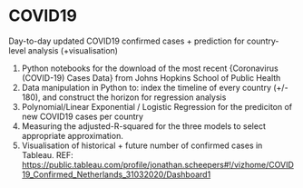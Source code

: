 # COVID19
Day-to-day updated COVID19 confirmed cases + prediction for country-level analysis (+visualisation)

1. Python notebooks for the download of the most recent {Coronavirus (COVID-19) Cases Data} from Johns Hopkins School of Public Health
2. Data manipulation in Python to: index the timeline of every country (+/- 180), and construct the horizon for regression analysis
3. Polynomial/Linear Exponential / Logistic Regression for the prediciton of new COVID19 cases per country
4. Measuring the adjusted-R-squared for the three models to select appropriate approximation.
4. Visualisation of historical + future number of confirmed cases in Tableau.
 REF: https://public.tableau.com/profile/jonathan.scheepers#!/vizhome/COVID19_Confirmed_Netherlands_31032020/Dashboard1 
